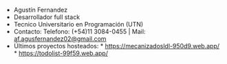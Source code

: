 - Agustín Fernandez
- Desarrollador full stack
- Tecnico Universitario en Programación (UTN)
- Contacto: 
      Telefono: (+54)11 3084-0455 |
      Mail: af.agusfernandez02@gmail.com
- Últimos proyectos hosteados:
      * https://mecanizadosldl-950d9.web.app/
      * https://todolist-99f59.web.app/

<!---
aagusfernandez02/aagusfernandez02 is a ✨ special ✨ repository because its `README.md` (this file) appears on your GitHub profile.
You can click the Preview link to take a look at your changes.
--->
